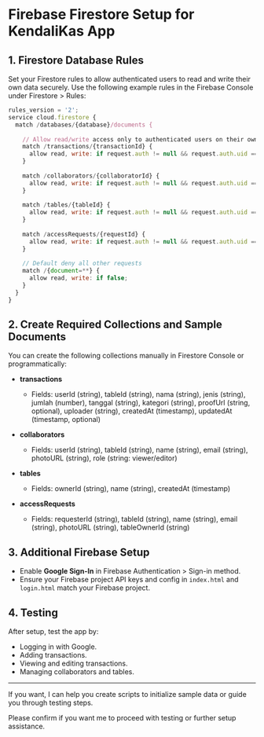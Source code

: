 # Firebase Firestore Setup for KendaliKas App

## 1. Firestore Database Rules

Set your Firestore rules to allow authenticated users to read and write their own data securely. Use the following example rules in the Firebase Console under Firestore > Rules:

```javascript
rules_version = '2';
service cloud.firestore {
  match /databases/{database}/documents {
    
    // Allow read/write access only to authenticated users on their own data
    match /transactions/{transactionId} {
      allow read, write: if request.auth != null && request.auth.uid == resource.data.userId;
    }
    
    match /collaborators/{collaboratorId} {
      allow read, write: if request.auth != null && request.auth.uid == resource.data.userId;
    }
    
    match /tables/{tableId} {
      allow read, write: if request.auth != null && request.auth.uid == resource.data.ownerId;
    }
    
    match /accessRequests/{requestId} {
      allow read, write: if request.auth != null && request.auth.uid == resource.data.requesterId;
    }
    
    // Default deny all other requests
    match /{document=**} {
      allow read, write: if false;
    }
  }
}
```

## 2. Create Required Collections and Sample Documents

You can create the following collections manually in Firestore Console or programmatically:

- **transactions**
  - Fields: userId (string), tableId (string), nama (string), jenis (string), jumlah (number), tanggal (string), kategori (string), proofUrl (string, optional), uploader (string), createdAt (timestamp), updatedAt (timestamp, optional)
  
- **collaborators**
  - Fields: userId (string), tableId (string), name (string), email (string), photoURL (string), role (string: viewer/editor)
  
- **tables**
  - Fields: ownerId (string), name (string), createdAt (timestamp)
  
- **accessRequests**
  - Fields: requesterId (string), tableId (string), name (string), email (string), photoURL (string), tableOwnerId (string)

## 3. Additional Firebase Setup

- Enable **Google Sign-In** in Firebase Authentication > Sign-in method.
- Ensure your Firebase project API keys and config in `index.html` and `login.html` match your Firebase project.

## 4. Testing

After setup, test the app by:

- Logging in with Google.
- Adding transactions.
- Viewing and editing transactions.
- Managing collaborators and tables.

---

If you want, I can help you create scripts to initialize sample data or guide you through testing steps.

Please confirm if you want me to proceed with testing or further setup assistance.
